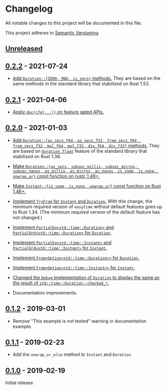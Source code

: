 # Changelog

All notable changes to this project will be documented in this file.

This project adheres to [Semantic Versioning](https://semver.org).

<!--
Note: In this file, do not use the hard wrap in the middle of a sentence for compatibility with GitHub comment style markdown rendering.
-->

## [Unreleased]

## [0.2.2] - 2021-07-24

- [Add `Duration::{ZERO, MAX, is_zero}` methods.](https://github.com/taiki-e/easytime/pull/25)
  They are based on the same methods in the standard library that stabilized on Rust 1.53.

## [0.2.1] - 2021-04-06

- [Apply `doc(cfg(...))` on feature gated APIs.](https://github.com/taiki-e/easytime/pull/23)

## [0.2.0] - 2021-01-03

- [Add `Duration::{as_secs_f64, as_secs_f32, from_secs_f64, from_secs_f32, mul_f64, mul_f32, div_f64, div_f32}` methods.](https://github.com/taiki-e/easytime/pull/21)
  They are based on [`duration_float`](https://github.com/rust-lang/rust/issues/54361) feature of the standard library that stabilized on Rust 1.38.

- [Make `Duration::{as_secs, subsec_millis, subsec_micros, subsec_nanos, as_millis, as_micros, as_nanos, is_some, is_none, unwrap_or}` const function on rustc 1.46+.](https://github.com/taiki-e/easytime/pull/19)

- [Make `Instant::{is_some, is_none, unwrap_or}` const function on Rust 1.46+.](https://github.com/taiki-e/easytime/pull/19)

- [Implement `TryFrom` for `Instant` and `Duration`.](https://github.com/taiki-e/easytime/pull/10)
  With this change, the minimum required version of `easytime` without default features goes up to Rust 1.34.
  (The minimum required version of the default feature has not changed.)

- [Implement `PartialEq<std::time::Duration>` and `PartialOrd<std::time::Duration>` for `Duration`.](https://github.com/taiki-e/easytime/pull/22)

- [Implement `PartialEq<std::time::Instant>` and `PartialOrd<std::time::Instant>` for `Instant`.](https://github.com/taiki-e/easytime/pull/22)

- [Implement `From<Option<std::time::Duration>>` for `Duration`.](https://github.com/taiki-e/easytime/pull/22)

- [Implement `From<Option<std::time::Instant>>` for `Instant`.](https://github.com/taiki-e/easytime/pull/22)

- [Changed the `Debug` implementation of `Duration` to display the same as the result of `std::time::Duration::checked_*`.](https://github.com/taiki-e/easytime/pull/9)

- Documentation improvements.

## [0.1.2] - 2019-03-01

- Remove "This example is not tested" warning in documentation example.

## [0.1.1] - 2019-02-23

- Add the `unwrap_or_else` method to `Instant` and `Duration`.

## [0.1.0] - 2019-02-19

Initial release

[Unreleased]: https://github.com/taiki-e/easytime/compare/v0.2.2...HEAD
[0.2.2]: https://github.com/taiki-e/easytime/compare/v0.2.1...v0.2.2
[0.2.1]: https://github.com/taiki-e/easytime/compare/v0.2.0...v0.2.1
[0.2.0]: https://github.com/taiki-e/easytime/compare/v0.1.2...v0.2.0
[0.1.2]: https://github.com/taiki-e/easytime/compare/v0.1.1...v0.1.2
[0.1.1]: https://github.com/taiki-e/easytime/compare/v0.1.0...v0.1.1
[0.1.0]: https://github.com/taiki-e/easytime/releases/tag/v0.1.0
